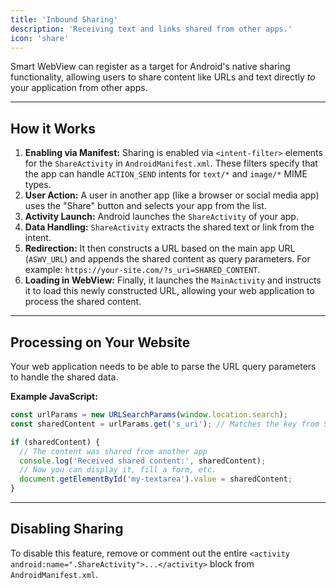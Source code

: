 ```yaml
---
title: 'Inbound Sharing'
description: 'Receiving text and links shared from other apps.'
icon: 'share'
---
```


Smart WebView can register as a target for Android's native sharing functionality, allowing users to share content like URLs and text directly *to* your application from other apps.

---

## How it Works

1.  **Enabling via Manifest:** Sharing is enabled via `<intent-filter>` elements for the `ShareActivity` in `AndroidManifest.xml`. These filters specify that the app can handle `ACTION_SEND` intents for `text/*` and `image/*` MIME types.
2.  **User Action:** A user in another app (like a browser or social media app) uses the "Share" button and selects your app from the list.
3.  **Activity Launch:** Android launches the `ShareActivity` of your app.
4.  **Data Handling:** `ShareActivity` extracts the shared text or link from the intent.
5.  **Redirection:** It then constructs a URL based on the main app URL (`ASWV_URL`) and appends the shared content as query parameters. For example: `https://your-site.com/?s_uri=SHARED_CONTENT`.
6.  **Loading in WebView:** Finally, it launches the `MainActivity` and instructs it to load this newly constructed URL, allowing your web application to process the shared content.

---

## Processing on Your Website

Your web application needs to be able to parse the URL query parameters to handle the shared data.

**Example JavaScript:**

```javascript
const urlParams = new URLSearchParams(window.location.search);
const sharedContent = urlParams.get('s_uri'); // Matches the key from ShareActivity

if (sharedContent) {
  // The content was shared from another app
  console.log('Received shared content:', sharedContent);
  // Now you can display it, fill a form, etc.
  document.getElementById('my-textarea').value = sharedContent;
}
```

---

## Disabling Sharing

To disable this feature, remove or comment out the entire `<activity android:name=".ShareActivity">...</activity>` block from `AndroidManifest.xml`.